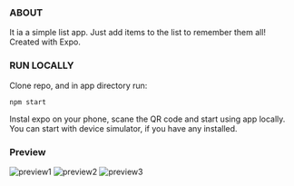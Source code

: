 ### ABOUT

It ia a simple list app. Just add items to the list to remember them all! Created with Expo.

### RUN LOCALLY

Clone repo, and in app directory run:
```
npm start
```
Instal expo on your phone, scane the QR code and start using app locally. You can start with device simulator, if you have any installed.

### Preview

![preview1](https://github.com/user-attachments/assets/51132f49-b1eb-4de8-911a-1a73f8c72914)
![preview2](https://github.com/user-attachments/assets/c6eaa742-142f-4559-a884-65ffb71507b2)
![preview3](https://github.com/user-attachments/assets/ac314156-7bc4-4556-bda3-bc9fea7285f5)
